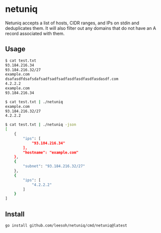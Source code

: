 # netuniq

Netuniq accepts a list of hosts, CIDR ranges, and IPs on stdin and deduplicates them. It will also filter out any domains that do not have an A record associated with them.

## Usage

```sh
$ cat test.txt                                                                                                                                                master
93.184.216.34
93.184.216.32/27
example.com
dsafasdfdsafsdafsadfsadfsadfasdfasdfasdfasdasdf.com
4.2.2.2
example.com
93.184.216.34

$ cat test.txt | ./netuniq                                                                                                                                    master
example.com
93.184.216.32/27
4.2.2.2

$ cat test.txt | ./netuniq -json
[
    {
        "ips": [
            "93.184.216.34"
        ],
        "hostname": "example.com"
    },
    {
        "subnet": "93.184.216.32/27"
    },
    {
        "ips": [
            "4.2.2.2"
        ]
    }
]
```

## Install

```sh
go install github.com/leesoh/netuniq/cmd/netuniq@latest
```

